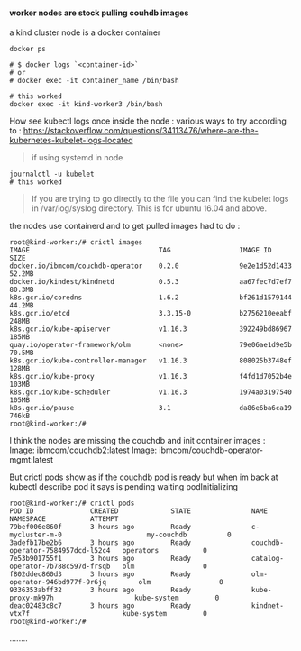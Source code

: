 
#### worker nodes are stock pulling couhdb images

a kind cluster node is a docker container

    docker ps

    # $ docker logs `<container-id>`
    # or
    # docker exec -it container_name /bin/bash
    
    # this worked
    docker exec -it kind-worker3 /bin/bash

How see kubectl logs once inside the node :
various ways to try according to : https://stackoverflow.com/questions/34113476/where-are-the-kubernetes-kubelet-logs-located

> if using systemd in node

    journalctl -u kubelet
    # this worked
    
> If you are trying to go directly to the file you can find the kubelet logs in /var/log/syslog directory. This is for ubuntu 16.04 and above.


the nodes use containerd and to get pulled images had to do :
    
    root@kind-worker:/# crictl images
    IMAGE                                TAG                 IMAGE ID            SIZE
    docker.io/ibmcom/couchdb-operator    0.2.0               9e2e1d52d1433       52.2MB
    docker.io/kindest/kindnetd           0.5.3               aa67fec7d7ef7       80.3MB
    k8s.gcr.io/coredns                   1.6.2               bf261d1579144       44.2MB
    k8s.gcr.io/etcd                      3.3.15-0            b2756210eeabf       248MB
    k8s.gcr.io/kube-apiserver            v1.16.3             392249bd86967       185MB
    quay.io/operator-framework/olm       <none>              79e06ae1d9e5b       70.5MB
    k8s.gcr.io/kube-controller-manager   v1.16.3             808025b3748ef       128MB
    k8s.gcr.io/kube-proxy                v1.16.3             f4fd1d7052b4e       103MB
    k8s.gcr.io/kube-scheduler            v1.16.3             1974a03197540       105MB
    k8s.gcr.io/pause                     3.1                 da86e6ba6ca19       746kB
    root@kind-worker:/# 


I think the nodes are missing the couchdb and init container images :   
Image:         ibmcom/couchdb2:latest
Image:         ibmcom/couchdb-operator-mgmt:latest


But crictl pods show as if the couchdb pod is ready but when im back at kubectl describe pod it says is pending waiting podInitializing

    root@kind-worker:/# crictl pods
    POD ID              CREATED             STATE               NAME                                NAMESPACE           ATTEMPT
    79bef006e860f       3 hours ago         Ready               c-mycluster-m-0                     my-couchdb          0
    3adefb17be2b6       3 hours ago         Ready               couchdb-operator-7584957dcd-l52c4   operators           0
    7e53b901755f1       3 hours ago         Ready               catalog-operator-7b788c597d-frsqb   olm                 0
    f802ddec860d3       3 hours ago         Ready               olm-operator-946bd977f-9r6jq        olm                 0
    9336353abff32       3 hours ago         Ready               kube-proxy-mk97h                    kube-system         0
    deac02483c8c7       3 hours ago         Ready               kindnet-vtx7f                       kube-system         0
    root@kind-worker:/# 



........
